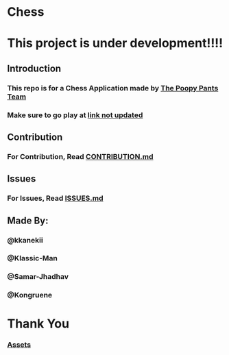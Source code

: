 # Chess
# This project is under development!!!!

## Introduction

### This repo is for a Chess Application made by [The Poopy Pants Team](https://github.com/pooped-pants)
### Make sure to go play at [link not updated](https://github.com/pooped-pants/online-chess)

## Contribution
### For Contribution, Read [CONTRIBUTION.md](./Markdowns/CONTRIBUTION.md)

## Issues
### For Issues, Read [ISSUES.md](./Markdowns/ISSUES.md)

## Made By:
### @kkanekii
### @Klassic-Man
### @Samar-Jhadhav
### @Kongruene


# Thank You 

### [Assets](./Assets/)
